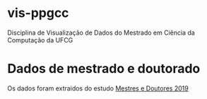 # vis-ppgcc
Disciplina de Visualização de Dados do Mestrado em Ciência da Computação da UFCG

# Dados de mestrado e doutorado
Os dados foram extraidos do estudo [Mestres e Doutores 2019](https://mestresdoutores2019.cgee.org.br/web/guest/inicio)
